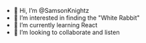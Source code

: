 - 👋 Hi, I’m @SamsonKnightz
- 👀 I’m interested in finding the "White Rabbit"
- 🌱 I’m currently learning React
- 💞️ I’m looking to collaborate and listen

<!---
SamsonKnightz/SamsonKnightz is a ✨ special ✨ repository because its `README.md` (this file) appears on your GitHub profile.
You can click the Preview link to take a look at your changes.
--->
